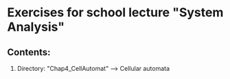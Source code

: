 # Exercises for school lecture "System Analysis"

## Contents:
1. Directory: "Chap4_CellAutomat" --> Cellular automata
